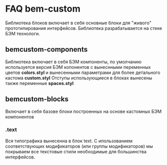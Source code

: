 # FAQ bem-custom
Библиотека блоков включает в себя основные блоки для "живого" прототипирования интерфейсов. Библиотека разрабатывается на стеке БЭМ технологи.


## bemcustom-components
Библиотека включает в себя БЭМ компоненты, по умолчанию используется версия БЭМ копонентов с вынеснными переменных цветов **colors.styl** и вынесенными параметрами для более детального кастома **custom.styl** 
Отступы использующиеся в блоках вынесены также переменные **spaces.styl**

## bemcustom-blocks
Включает в себя базове блоки построенных на основе кастомных БЭМ компонентов

### .text
Вся типографика вынесенна в блок text. С ипользованием соответствующих модификаторов (или группы модификаторов) мы покрываем все текстовые стили необходимые для большинства интерфейсов.


